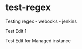 test-regex
==========

Testing regex - webooks - jenkins

Test Edit 1

Test Edit for Managed instance
